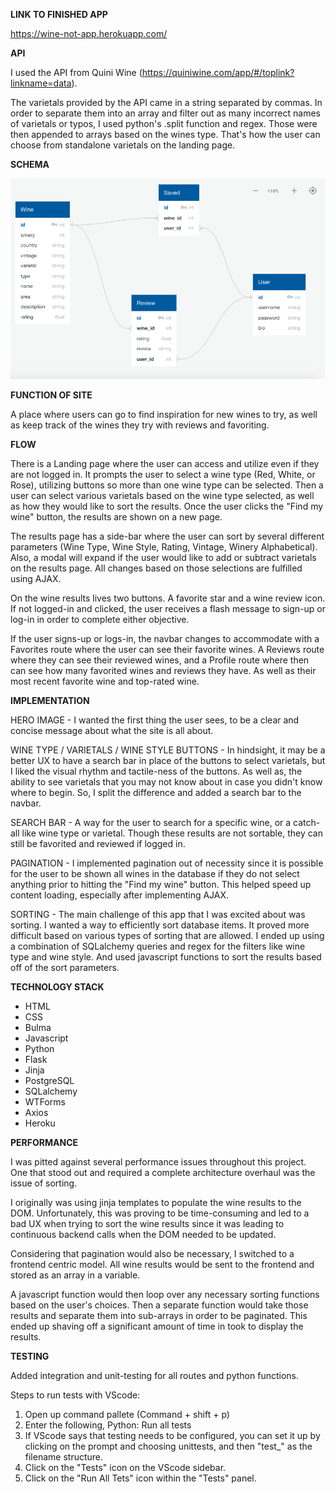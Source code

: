 
**LINK TO FINISHED APP**

https://wine-not-app.herokuapp.com/

**API**

I used the API from Quini Wine (https://quiniwine.com/app/#/toplink?linkname=data). 

The varietals provided by the API came in a string separated by commas. In order to separate them into an array and filter out as many incorrect names of varietals or typos, I used python's .split function and regex. Those were then appended to arrays based on the wines type. That's how the user can choose from standalone varietals on the landing page.

**SCHEMA**

![image info](./schema/schema.png)

**FUNCTION OF SITE**

A place where users can go to find inspiration for new wines to try, as well as keep track of the wines they try with reviews and favoriting. 

**FLOW**

There is a Landing page where the user can access and utilize even if they are not logged in. It prompts the user to select a wine type (Red, White, or Rose), utilizing buttons so more than one wine type can be selected. Then a user can select various varietals based on the wine type selected, as well as how they would like to sort the results. Once the user clicks the "Find my wine" button, the results are shown on a new page.

The results page has a side-bar where the user can sort by several different parameters (Wine Type, Wine Style, Rating, Vintage, Winery Alphabetical). Also, a modal will expand if the user would like to add or subtract varietals on the results page. All changes based on those selections are fulfilled using AJAX.

On the wine results lives two buttons. A favorite star and a wine review icon. If not logged-in and clicked, the user receives a flash message to sign-up or log-in in order to complete either objective.

If the user signs-up or logs-in, the navbar changes to accommodate with a Favorites route where the user can see their favorite wines. A Reviews route where they can see their reviewed wines, and a Profile route where then can see how many favorited wines and reviews they have. As well as their most recent favorite wine and top-rated wine.

**IMPLEMENTATION**

HERO IMAGE - I wanted the first thing the user sees, to be a clear and concise message about what the site is all about.

WINE TYPE / VARIETALS / WINE STYLE BUTTONS - In hindsight, it may be a better UX to have a search bar in place of the buttons to select varietals, but I liked the visual rhythm and tactile-ness of the buttons. As well as, the ability to see varietals that you may not know about in case you didn't know where to begin. So, I split the difference and added a search bar to the navbar.

SEARCH BAR - A way for the user to search for a specific wine, or a catch-all like wine type or varietal. Though these results are not sortable, they can still be favorited and reviewed if logged in.

PAGINATION - I implemented pagination out of necessity since it is possible for the user to be shown all wines in the database if they do not select anything prior to hitting the "Find my wine" button. This helped speed up content loading, especially after implementing AJAX.

SORTING - The main challenge of this app that I was excited about was sorting. I wanted a way to efficiently sort database items. It proved more difficult based on various types of sorting that are allowed. I ended up using a combination of SQLalchemy queries and regex for the filters like wine type and wine style. And used javascript functions to sort the results based off of the sort parameters.

**TECHNOLOGY STACK**

* HTML
* CSS
* Bulma
* Javascript
* Python
* Flask
* Jinja
* PostgreSQL
* SQLalchemy
* WTForms
* Axios
* Heroku


**PERFORMANCE**

I was pitted against several performance issues throughout this project. One that stood out and required a complete architecture overhaul was the issue of sorting.

I originally was using jinja templates to populate the wine results to the DOM. Unfortunately, this was proving to be time-consuming and led to a bad UX when trying to sort the wine results since it was leading to continuous backend calls when the DOM needed to be updated. 

Considering that pagination would also be necessary, I switched to a frontend centric model. All wine results would be sent to the frontend and stored as an array in a variable. 

A javascript function would then loop over any necessary sorting functions based on the user's choices. Then a separate function would take those results and separate them into sub-arrays in order to be paginated. This ended up shaving off a significant amount of time in took to display the results.

**TESTING**

Added integration and unit-testing for all routes and python functions.

Steps to run tests with VScode:

1. Open up command pallete (Command + shift + p)
2. Enter the following, Python: Run all tests
3. If VScode says that testing needs to be configured, you can set it up by clicking on the prompt and choosing unittests, and then "test_" as the filename structure.
4. Click on the "Tests" icon on the VScode sidebar.
5. Click on the "Run All Tets" icon within the "Tests" panel.